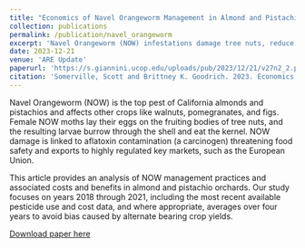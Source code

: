 ```yaml
---
title: "Economics of Navel Orangeworm Management in Almond and Pistachio Orchards"
collection: publications
permalink: /publication/navel_orangeworm
excerpt: 'Navel Orangeworm (NOW) infestations damage tree nuts, reduce grower revenue, require costly management practices to control, and threaten food safety and trade. We estimate that from 2018 through 2021, almond and pistachio growers spent an average of $393 and $262 per bearing acre, respectively, on winter sanitation and pesticide sprays targeting NOW. These costs are equivalent to 7.8\% of almond and 3.7\% of pistachio revenues.'
date: 2023-12-21
venue: 'ARE Update'
paperurl: 'https://s.giannini.ucop.edu/uploads/pub/2023/12/21/v27n2_2.pdf'
citation: 'Somerville, Scott and Brittney K. Goodrich. 2023. Economics of Navel Orangeworm Management in Almond and Pistachio Orchards. ARE Update 27(2): 5--8. University of California Giannini Foundation of Agricultural Economics.'
---
```


Navel Orangeworm (NOW) is the top pest of California almonds and pistachios and affects other crops like walnuts, pomegranates, and figs. Female NOW moths lay their eggs on the fruiting bodies of tree nuts, and the resulting larvae burrow through the shell and eat the kernel. NOW damage is linked to aflatoxin contamination (a carcinogen) threatening food safety and exports to highly regulated key markets, such as the European Union. 

This article provides an analysis of NOW management practices and associated costs and benefits in almond and pistachio orchards. Our study focuses on years 2018 through 2021, including the most recent available pesticide use and cost data, and where appropriate, averages over four years to avoid bias caused by alternate bearing crop yields.


[Download paper here](https://s.giannini.ucop.edu/uploads/pub/2023/12/21/v27n2_2.pdf)